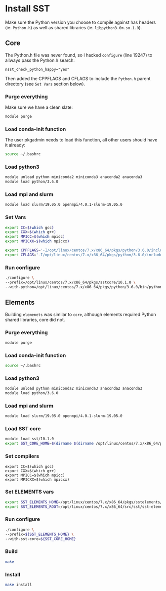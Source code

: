# Install SST

Make sure the Python version you choose to compile against has headers (ie. `Python.h`) as well as shared libraries (ie. `libpython3.6m.so.1.0`).

## Core

The Python.h file was never found, so I hacked `configure` (line 19247) to allways pass the Python.h search:

```make
nsst_check_python_happy="yes"
```

Then added the CPPFLAGS and CFLAGS to include the `Python.h` parent directory (see `Set Vars` section below).

### Purge everything

Make sure we have a clean slate:

```bash
module purge
```

### Load conda-init function

The user pkgadmin needs to load this function, all other users should have it already:

```bash
source ~/.bashrc
```

### Load python3

```bash
module unload python miniconda2 miniconda3 anaconda2 anaconda3
module load python/3.6.0
```

### Load mpi and slurm

```bash
module load slurm/19.05.0 openmpi/4.0.1-slurm-19.05.0
```

### Set Vars

```bash
export CC=$(which gcc)
export CXX=$(which g++)
export MPICC=$(which mpicc)
export MPICXX=$(which mpicxx)

export CPPFLAGS='-I/opt/linux/centos/7.x/x86_64/pkgs/python/3.6.0/include -I/opt/linux/centos/7.x/x86_64/pkgs/python/3.6.0/include/python3.6m'
export CFLAGS='-I/opt/linux/centos/7.x/x86_64/pkgs/python/3.6.0/include -I/opt/linux/centos/7.x/x86_64/pkgs/python/3.6.0/include/python3.6m'
```

### Run configure

```bash
./configure \
--prefix=/opt/linux/centos/7.x/x86_64/pkgs/sstcore/10.1.0 \
--with-python=/opt/linux/centos/7.x/x86_64/pkgs/python/3.6.0/bin/python-config
```
## Elements

Building `elemenets` was similar to `core`, although elements required Python shared libraries, core did not.

### Purge everything

```bash
module purge
```

### Load conda-init function

```bash
source ~/.bashrc
```

### Load python3

```bash
module unload python miniconda2 miniconda3 anaconda2 anaconda3
module load python/3.6.0
```

### Load mpi and slurm

```bash
module load slurm/19.05.0 openmpi/4.0.1-slurm-19.05.0
```

### Load SST core

```bash
module load sst/10.1.0
export SST_CORE_HOME=$(dirname $(dirname /opt/linux/centos/7.x/x86_64/pkgs/sstcore/10.1.0/bin/sst))
```

### Set compilers

```
export CC=$(which gcc)
export CXX=$(which g++)
export MPICC=$(which mpicc)
export MPICXX=$(which mpicxx)
```

### Set ELEMENTS vars

```bash
export SST_ELEMENTS_HOME=/opt/linux/centos/7.x/x86_64/pkgs/sstelements/10.1.0
export SST_ELEMENTS_ROOT=/opt/linux/centos/7.x/x86_64/src/sst/sst-elements-library-10.1.0
```

### Run configure
```bash
./configure \
--prefix=${SST_ELEMENTS_HOME} \
--with-sst-core=${SST_CORE_HOME}
```

### Build
```bash
make
```

### Install

```bash
make install
```
